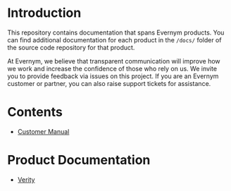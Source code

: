 # Introduction

This repository contains documentation that spans Evernym products. You can find additional documentation for each product in the `/docs/` folder of the source code repository for that product.

At Evernym, we believe that transparent communication will improve how we work and increase the confidence of those who rely on us. We invite you to provide feedback via issues on this project. If you are an Evernym customer or partner, you can also raise support tickets for assistance.

# Contents
* [Customer Manual](Customer-Manual/)


# Product Documentation
* [Verity](https://github.com/evernym/verity-sdk/)
